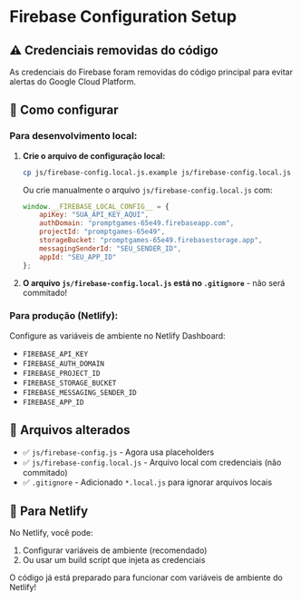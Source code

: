 # Firebase Configuration Setup

## ⚠️ Credenciais removidas do código

As credenciais do Firebase foram removidas do código principal para evitar alertas do Google Cloud Platform.

## 🔧 Como configurar

### Para desenvolvimento local:

1. **Crie o arquivo de configuração local:**
   ```bash
   cp js/firebase-config.local.js.example js/firebase-config.local.js
   ```
   
   Ou crie manualmente o arquivo `js/firebase-config.local.js` com:
   ```javascript
   window.__FIREBASE_LOCAL_CONFIG__ = {
       apiKey: "SUA_API_KEY_AQUI",
       authDomain: "promptgames-65e49.firebaseapp.com",
       projectId: "promptgames-65e49",
       storageBucket: "promptgames-65e49.firebasestorage.app",
       messagingSenderId: "SEU_SENDER_ID",
       appId: "SEU_APP_ID"
   };
   ```

2. **O arquivo `js/firebase-config.local.js` está no `.gitignore`** - não será commitado!

### Para produção (Netlify):

Configure as variáveis de ambiente no Netlify Dashboard:
- `FIREBASE_API_KEY`
- `FIREBASE_AUTH_DOMAIN`
- `FIREBASE_PROJECT_ID`
- `FIREBASE_STORAGE_BUCKET`
- `FIREBASE_MESSAGING_SENDER_ID`
- `FIREBASE_APP_ID`

## 📝 Arquivos alterados

- ✅ `js/firebase-config.js` - Agora usa placeholders
- ✅ `js/firebase-config.local.js` - Arquivo local com credenciais (não commitado)
- ✅ `.gitignore` - Adicionado `*.local.js` para ignorar arquivos locais

## 🚀 Para Netlify

No Netlify, você pode:
1. Configurar variáveis de ambiente (recomendado)
2. Ou usar um build script que injeta as credenciais

O código já está preparado para funcionar com variáveis de ambiente do Netlify!

